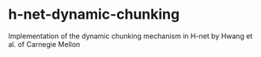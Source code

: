 # h-net-dynamic-chunking
Implementation of the dynamic chunking mechanism in H-net by Hwang et al. of Carnegie Mellon
